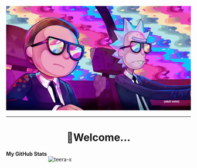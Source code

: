 <div align="center">
<img src="ImgForReadme/Watch Rick And Morty.gif">
</div>
<hr>
<div align="center"><h1>🚀Welcome...</h1></div>
<div style="display: flex;">
<b>My GitHub Stats</b><br>
<p>&nbsp;<img align="center" src="https://github-readme-stats.vercel.app/api?username=teera-x&show_icons=true&theme=dark&title_color=ffffff&text_color=00ff00&bg_color=1f1f1f&locale=en" alt="teera-x" /></p>
